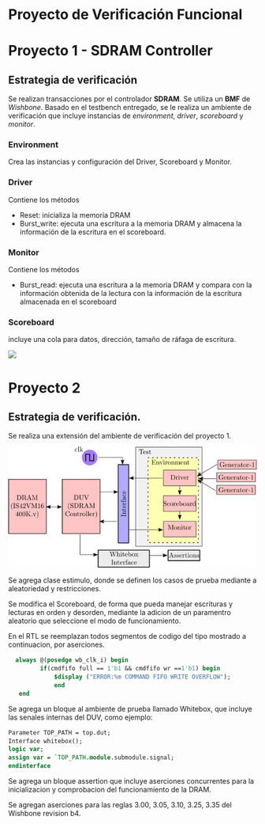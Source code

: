 # Proyecto de Verificación Funcional

# Proyecto 1 - SDRAM Controller

## Estrategia de verificación

Se realizan transacciones por el controlador **SDRAM**. Se utiliza un **BMF** de _Wishbone_. Basado en el testbench entregado, se le realiza un ambiente de verificación que incluye instancias de _environment_, _driver_, _scoreboard_ y _monitor_.

### Environment

Crea las instancias y configuración del Driver, Scoreboard y Monitor.

### Driver
Contiene los métodos

* Reset: inicializa la memoria DRAM
* Burst_write: ejecuta una escritura a la memoria DRAM y almacena la información de la escritura en el scoreboard.

### Monitor
Contiene los métodos

* Burst_read: ejecuta una escritura a la memoria DRAM y compara con la información obtenida de la lectura con la información de la escritura almacenada en el scoreboard

### Scoreboard
incluye una cola para datos, dirección, tamaño de ráfaga de escritura.



![](https://raw.githubusercontent.com/manchii/Proyecto_VF/master/images/diagram.png)


# Proyecto 2

## Estrategia de verificación.

Se realiza una extensión del ambiente de verificación del proyecto 1.

![](https://github.com/manchii/Proyecto_VF/blob/master/images/diagram2.png)

Se agrega clase estimulo, donde se definen los casos de prueba mediante a
aleatoriedad y restricciones.

Se modifica el Scoreboard, de forma que pueda manejar escrituras y lecturas en orden y desorden, mediante la adicion de un paramentro aleatorio que seleccione el modo de funcionamiento.

En el RTL se reemplazan todos segmentos de codigo del tipo mostrado a continuacion, por aserciones.

```systemverilog
  always @(posedge wb_clk_i) begin
         if(cmdfifo full == 1'b1 && cmdfifo wr ==1'b1) begin
		     $display ("ERROR:%m COMMAND FIFO WRITE OVERFLOW");
		     end
   end
```

Se agrega un bloque al ambiente de prueba llamado Whitebox, que incluye las senales internas del DUV, como ejemplo:

```systemverilog
Parameter TOP_PATH = top.dut;
Interface whitebox();
logic var;
assign var = `TOP_PATH.module.submodule.signal;
endinterface
```
Se agrega un bloque assertion que incluye aserciones concurrentes para la inicializacion y comprobacion del funcionamiento de la DRAM.

Se agregan aserciones para las reglas 3.00, 3.05, 3.10, 3.25, 3.35 del Wishbone revision b4.









